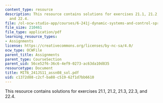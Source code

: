 ```yaml
---
content_type: resource
description: This resource contains solutions for exercises 21.1, 21.2, 21.3, 22.3,
  and 22.4.
file: /ol-ocw-studio-app/courses/6-241j-dynamic-systems-and-control-spring-2011/c1372d88c2cfba88c51962f1d7bb6610_MIT6_241JS11_assn08_sol.pdf
file_size: 210461
file_type: application/pdf
learning_resource_types:
- Assignments
license: https://creativecommons.org/licenses/by-nc-sa/4.0/
ocw_type: OCWFile
parent_title: Assignments
parent_type: CourseSection
parent_uid: 56ce52f6-36c6-4ef9-0273-ac63da10d835
resourcetype: Document
title: MIT6_241JS11_assn08_sol.pdf
uid: c1372d88-c2cf-ba88-c519-62f1d7bb6610
---
```

This resource contains solutions for exercises 21.1, 21.2, 21.3, 22.3, and 22.4.